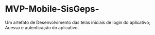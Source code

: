 # MVP-Mobile-SisGeps-
Um artefato de Desenvolvimento das telas iniciais de login do aplicativo; Acesso e autenticação do aplicativo.
